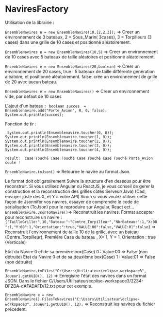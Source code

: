 # NaviresFactory


Utilisation de la librairie :


`EnsembleNavires e = new EnsembleNavire(10,[2,2,3]);` => Creer un environnement de 3 bateaux, 2 = Sous_Marin( 3cases), 3 = Torpilleurs (3 cases) dans une grille de 10 cases  et positionné aléatoirement.

`EnsembleNavires e = new EnsembleNavires(10,5)` => Creer un environnement  de 10 cases avec 5 bateaux de taille aléatoires et positionné aléatoirement.

`EnsembleNavires e = new EnsembleNavires(20,boolean)` => Creer un environnement de 20 cases,
true : 5 bateaux de taille différente génération aléatoire,  et positionné aléatoirement.
false: crée un environnement de grille de 20 avec aucun bateau.

`EnsembleNavires e = new EnsembleNavires()` => Creer un environnement vide, par défaut de 10 cases

L'ajout d'un bateau :
`
boolean succes  = Ensemblenavire.add("Porte_Avion", 0, 0, false);
		System.out.println(succes);`
		
Fonction de tir : 

   ` System.out.println(Ensemblenavire.toucher(0, 0));
		System.out.println(Ensemblenavire.toucher(1, 0));
		System.out.println(Ensemblenavire.toucher(2, 0));
		System.out.println(Ensemblenavire.toucher(3, 0));
		System.out.println(Ensemblenavire.toucher(4, 0));`
    
`result: 
Case Touché
Case Touché
Case Touché
Case Touché
Porte_Avion coulé !
`


`EnsembleNavire.toJson()` => Retourne le navire au format Json.

Le format doit obligatoirement Suivre la structure d'en dessous pour être reconstruit.
Si vous utilisez Angular ou ReactJS, je vous conseil de gerer la construction et la reconstruction des grilles côtés Serveur(Java) (Cad, envoyer juste des X, et Y à votre API)
Sinon si vous voulez utiliser cette façon de Jsonnifer vos navires, essayer de comprendre le code de sérialisation (ToJson) pour le reproduire sur Angular, React ect...
`EnsembleNavire.JsonToNavire()`=> Reconstruit les navires.
Format accepter pour reconstruire un navire : 
`{"TailleGrille:",10,"Bateau:":"Contre_Torpilleur","NbrBateau:":1,"X:00":1,"Y:00":1,"Orientation:":true,"VALUE:00":false,"VALUE:01":false}`
=> Reconstruit l'environnement de taille 10 de la grille, avec un bateau (Contre_Torpilleur), Première Case du bateau , X= 1, Y = 1, Orientation : true (Verticale)

Etat du Navire 0 et de sa première box(Case) 0 : Value:00 => False (non détruite)
Etat du Navire 0 et de sa deuxième box(Case) 1 :  Value:01 => False (non détruite)



`EnsembleNavire.toFiles("C:\Users\Utilisateur\eclipse-workspace3", Joueur1.getUUID(), 12)` => Enregistre l'état des navires dans un format JSON. 
Dans le fichier C/Users/Utilisateur/ecplise-workspace3/2234-DFZDA-dAFADAFD/12.txt pour cet exemple.

`EnsembleNavire e = new EnsembleNavire().FilesToNavires("C:\Users\Utilisateur\eclipse-workspace3", Joueur1.getUUID(), 12);` => Reconstruit les navires du fichier précedent.




    
